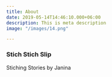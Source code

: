 ```yaml
---
title: About
date: 2019-05-14T14:46:10.000+06:00
description: This is meta description
image: "/images/14.png"

---
```

### Stich Stich Slip

Stiching Stories by Janina